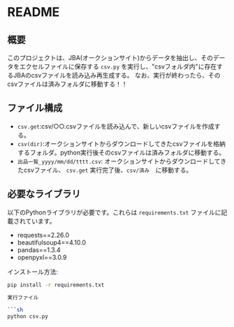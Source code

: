 # README

## 概要

このプロジェクトは、JBA(オークションサイト)からデータを抽出し、そのデータをエクセルファイルに保存する `csv.py` を実行し、"csvフォルダ内"に存在するJBAのcsvファイルを読み込み再生成する。
なお、実行が終わったら、そのcsvファイルは済みフォルダに移動する！！

## ファイル構成

- `csv.get`:csv/○○.csvファイルを読み込んで、新しいcsvファイルを作成する。
- `csv(dir)`:オークションサイトからダウンロードしてきたcsvファイルを格納するフォルダ。python実行後そのcsvファイルは済みフォルダに移動する。
- `出品一覧_yyyy/mm/dd/tttt.csv`: オークションサイトからダウンロードしてきたcsvファイル、 `csv.get` 実行完了後、`csv/済み`　に移動する。

## 必要なライブラリ

以下のPythonライブラリが必要です。これらは `requirements.txt` ファイルに記載されています。

- requests==2.26.0
- beautifulsoup4==4.10.0
- pandas==1.3.4
- openpyxl==3.0.9

インストール方法:
```sh
pip install -r requirements.txt

実行ファイル

```sh
python csv.py
